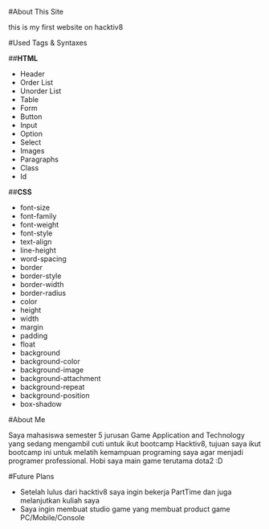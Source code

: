 #About This Site

this is my first website on hacktiv8

#Used Tags & Syntaxes

##**HTML**
* Header
* Order List
* Unorder List
* Table
* Form
* Button
* Input
* Option
* Select
* Images
* Paragraphs
* Class
* Id

##**CSS**
* font-size
* font-family
* font-weight
* font-style
* text-align
* line-height
* word-spacing
* border
* border-style
* border-width
* border-radius
* color
* height
* width
* margin
* padding
* float
* background
* background-color
* background-image
* background-attachment
* background-repeat
* background-position
* box-shadow

#About Me

Saya mahasiswa semester 5 jurusan Game Application and Technology yang sedang mengambil cuti untuk ikut bootcamp Hacktiv8, tujuan saya ikut bootcamp ini untuk melatih kemampuan programing saya agar menjadi programer professional.
Hobi saya main game terutama dota2 :D

#Future Plans
* Setelah lulus dari hacktiv8 saya ingin bekerja PartTime dan juga melanjutkan kuliah saya
* Saya ingin membuat studio game yang membuat product game PC/Mobile/Console
